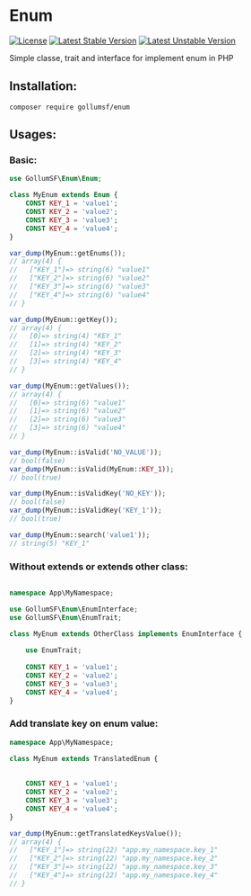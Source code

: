 # Enum

[![License](https://poser.pugx.org/gollumsf/enum/license)](https://packagist.org/packages/gollumsf/enum)
[![Latest Stable Version](https://poser.pugx.org/gollumsf/enum/v/stable)](https://packagist.org/packages/gollumsf/enum)
[![Latest Unstable Version](https://poser.pugx.org/gollumsf/enum/v/unstable)](https://packagist.org/packages/gollumsf/enum)

Simple classe, trait and interface for implement enum in PHP 

## Installation:

```shell
composer require gollumsf/enum
```

## Usages:

### Basic:

```php
use GollumSF\Enum\Enum;

class MyEnum extends Enum {
	CONST KEY_1 = 'value1';
	CONST KEY_2 = 'value2';
	CONST KEY_3 = 'value3';
	CONST KEY_4 = 'value4';
}

var_dump(MyEnum::getEnums());
// array(4) {
//   ["KEY_1"]=> string(6) "value1"
//   ["KEY_2"]=> string(6) "value2"
//   ["KEY_3"]=> string(6) "value3"
//   ["KEY_4"]=> string(6) "value4"
// }

var_dump(MyEnum::getKey());
// array(4) {
//   [0]=> string(4) "KEY_1"
//   [1]=> string(4) "KEY_2"
//   [2]=> string(4) "KEY_3"
//   [3]=> string(4) "KEY_4"
// }

var_dump(MyEnum::getValues());
// array(4) {
//   [0]=> string(6) "value1"
//   [1]=> string(6) "value2"
//   [2]=> string(6) "value3"
//   [3]=> string(6) "value4"
// }

var_dump(MyEnum::isValid('NO_VALUE'));
// bool(false)
var_dump(MyEnum::isValid(MyEnum::KEY_1));
// bool(true)

var_dump(MyEnum::isValidKey('NO_KEY'));
// bool(false)
var_dump(MyEnum::isValidKey('KEY_1'));
// bool(true)

var_dump(MyEnum::search('value1'));
// string(5) "KEY_1"

```

### Without extends or extends other class:

```php

namespace App\MyNamespace;

use GollumSF\Enum\EnumInterface;
use GollumSF\Enum\EnumTrait;

class MyEnum extends OtherClass implements EnumInterface {
	
	use EnumTrait;
	
	CONST KEY_1 = 'value1';
	CONST KEY_2 = 'value2';
	CONST KEY_3 = 'value3';
	CONST KEY_4 = 'value4';
}
```

### Add translate key on enum value:


```php
namespace App\MyNamespace;

class MyEnum extends TranslatedEnum {
	
	
	CONST KEY_1 = 'value1';
	CONST KEY_2 = 'value2';
	CONST KEY_3 = 'value3';
	CONST KEY_4 = 'value4';
}

var_dump(MyEnum::getTranslatedKeysValue());
// array(4) {
//   ["KEY_1"]=> string(22) "app.my_namespace.key_1"
//   ["KEY_2"]=> string(22) "app.my_namespace.key_2"
//   ["KEY_3"]=> string(22) "app.my_namespace.key_3"
//   ["KEY_4"]=> string(22) "app.my_namespace.key_4"
// }
```
